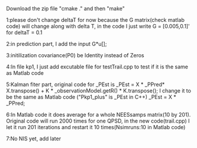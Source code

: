 Download the zip file "cmake ." and then "make"

1:please don't change deltaT for now because the G matrix(check matlab code) will change along with delta T, in the code I just write G = [0.005,0.1]' for deltaT = 0.1

2:in prediction part, I add the input G*u[];

3:initilization covariance(P0) be Identity instead of Zeros 

4:In file kp1, I just add excutable file for testTrail.cpp to test if it is the same as Matlab code

5:Kalman fiter part, original code for _PEst is 
  _PEst = X * _PPred* X.transpose() + K * _observationModel.getR() * K.transpose();
  I change it to be the same as Matlab code ("Pkp1_plus" is _PEst in C++) 
  _PEst = X * _PPred;
  
6:In Matlab code it does average for a whole NEESsamps matrix(10 by 201). Original code will run 2000 times for one QPSD, in the new code(trail.cpp) I let it run 201 iterations and restart it 10 times(Nsimruns:10 in Matlab code)

7:No NIS yet, add later
